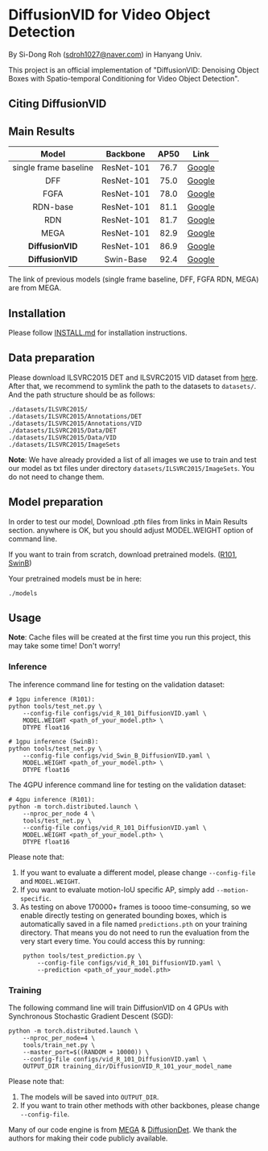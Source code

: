# DiffusionVID for Video Object Detection

By Si-Dong Roh (sdroh1027@naver.com) in Hanyang Univ.

This project is an official implementation of "DiffusionVID: Denoising Object Boxes with Spatio-temporal Conditioning for Video Object Detection".

## Citing DiffusionVID

## Main Results

Model |  Backbone  | AP50 | Link
:---: |:----------:|:----:|:---:
single frame baseline | ResNet-101 | 76.7 | [Google](https://drive.google.com/file/d/1W17f9GC60rHU47lUeOEfU--Ra-LTw3Tq/view?usp=sharing)
DFF | ResNet-101 | 75.0 | [Google](https://drive.google.com/file/d/1Dn_RQRlA7z2XkRRS4XERUW_UH9jlNvMo/view?usp=sharing)
FGFA | ResNet-101 | 78.0 | [Google](https://drive.google.com/file/d/1yVgy7_ff1xVD1SooqbcK-OzKMgPpUcg4/view?usp=sharing)
RDN-base | ResNet-101 | 81.1 | [Google](https://drive.google.com/file/d/1jM5LqlVtCGjKH-MocTCjzFIVjqCyng8M/view?usp=sharing)
RDN | ResNet-101 | 81.7 | [Google](https://drive.google.com/file/d/1FgoOwj-GFAMVn2hkSFKnxn5fKWPSxlUF/view?usp=sharing)
MEGA | ResNet-101 | 82.9 | [Google](https://drive.google.com/file/d/1ZnAdFafF1vW9Lnpw-RPF1AD_csw61lBY/view?usp=sharing)
**DiffusionVID** | ResNet-101 | 86.9 |[Google](https://drive.google.com/file/d/1HmPflEiJScpmcKP89C4jGs7-Z1Te0evp/view?usp=drive_link)
**DiffusionVID** | Swin-Base  | 92.4 |[Google](https://drive.google.com/file/d/1wlUySKrNcUZdujGw1L4Q4V9KXyV14rQw/view?usp=drive_link)

The link of previous models (single frame baseline, DFF, FGFA RDN, MEGA) are from MEGA.

## Installation

Please follow [INSTALL.md](INSTALL.md) for installation instructions.

## Data preparation

Please download ILSVRC2015 DET and ILSVRC2015 VID dataset from [here](http://image-net.org/challenges/LSVRC/2015/2015-downloads). After that, we recommend to symlink the path to the datasets to `datasets/`. And the path structure should be as follows:

    ./datasets/ILSVRC2015/
    ./datasets/ILSVRC2015/Annotations/DET
    ./datasets/ILSVRC2015/Annotations/VID
    ./datasets/ILSVRC2015/Data/DET
    ./datasets/ILSVRC2015/Data/VID
    ./datasets/ILSVRC2015/ImageSets

**Note**: We have already provided a list of all images we use to train and test our model as txt files under directory `datasets/ILSVRC2015/ImageSets`. You do not need to change them.

## Model preparation
In order to test our model, Download .pth files from links in Main Results section.
anywhere is OK, but you should adjust MODEL.WEIGHT option of command line.

If you want to train from scratch, download pretrained models. ([R101](https://drive.google.com/file/d/1ZWWRaHhYsvY685UxRCoMk1TQHBfL8hg2/view?usp=drive_link), [SwinB](https://drive.google.com/file/d/1ZazaqVPvU5JuEz5QXRDPdAZkWw1GOBxy/view?usp=drive_link))

Your pretrained models must be in here:

    ./models
    
## Usage

**Note**: Cache files will be created at the first time you run this project, this may take some time! Don't worry!

### Inference

The inference command line for testing on the validation dataset:
    
    # 1gpu inference (R101):
    python tools/test_net.py \
        --config-file configs/vid_R_101_DiffusionVID.yaml \
        MODEL.WEIGHT <path_of_your_model.pth> \
        DTYPE float16

    # 1gpu inference (SwinB):
    python tools/test_net.py \
        --config-file configs/vid_Swin_B_DiffusionVID.yaml \
        MODEL.WEIGHT <path_of_your_model.pth> \
        DTYPE float16

The 4GPU inference command line for testing on the validation dataset:

    # 4gpu inference (R101):
    python -m torch.distributed.launch \
        --nproc_per_node 4 \
        tools/test_net.py \
        --config-file configs/vid_R_101_DiffusionVID.yaml \
        MODEL.WEIGHT <path_of_your_model.pth> \
        DTYPE float16
        
Please note that:
1) If you want to evaluate a different model, please change `--config-file` and `MODEL.WEIGHT`.
2) If you want to evaluate motion-IoU specific AP, simply add `--motion-specific`.
3) As testing on above 170000+ frames is toooo time-consuming, so we enable directly testing on generated bounding boxes, which is automatically saved in a file named `predictions.pth` on your training directory. That means you do not need to run the evaluation from the very start every time. You could access this by running:
```
    python tools/test_prediction.py \
        --config-file configs/vid_R_101_DiffusionVID.yaml \
        --prediction <path_of_your_model.pth>
```

### Training

The following command line will train DiffusionVID on 4 GPUs with Synchronous Stochastic Gradient Descent (SGD):

    python -m torch.distributed.launch \
        --nproc_per_node=4 \
        tools/train_net.py \
        --master_port=$((RANDOM + 10000)) \
        --config-file configs/vid_R_101_DiffusionVID.yaml \
        OUTPUT_DIR training_dir/DiffusionVID_R_101_your_model_name
        
Please note that:
1) The models will be saved into `OUTPUT_DIR`.
2) If you want to train other methods with other backbones, please change `--config-file`.

Many of our code engine is from [MEGA](https://github.com/Scalsol/mega.pytorch) & [DiffusionDet](https://github.com/ShoufaChen/DiffusionDet). We thank the authors for making their code publicly available.
